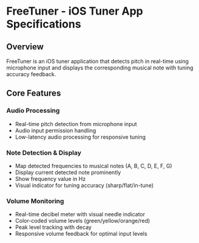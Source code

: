 # FreeTuner - iOS Tuner App Specifications

## Overview
FreeTuner is an iOS tuner application that detects pitch in real-time using microphone input and displays the corresponding musical note with tuning accuracy feedback.

## Core Features

### Audio Processing
- Real-time pitch detection from microphone input
- Audio input permission handling
- Low-latency audio processing for responsive tuning

### Note Detection & Display
- Map detected frequencies to musical notes (A, B, C, D, E, F, G)
- Display current detected note prominently
- Show frequency value in Hz
- Visual indicator for tuning accuracy (sharp/flat/in-tune)

### Volume Monitoring
- Real-time decibel meter with visual needle indicator
- Color-coded volume levels (green/yellow/orange/red)
- Peak level tracking with decay
- Responsive volume feedback for optimal input levels